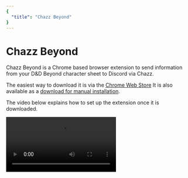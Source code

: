 ```yaml
---
{
  "title": "Chazz Beyond"
}
---
```


# Chazz Beyond

Chazz Beyond is a Chrome based browser extension to send information from your D&D Beyond character sheet to Discord via Chazz.

The easiest way to download it is via the [Chrome Web Store](https://chrome.google.com/webstore/detail/chazzbeyond/pmbkgngmnpblpacehppjifbkagljkfbe) It is also available as a [download for manual installation](https://files.arranfrance.com/ChazzBeyond+v0.4.2.zip).

The video below explains how to set up the extension once it is downloaded.

<video controls preload="auto" playsinline="true" autoPictureInPicture="true">
  <source src="https://files.arranfrance.com/vokoscreenNG-2020-09-02_23-38-57.webm" type="video/webm">
  <source src="myVideo.webm" type="video/webm">
  <p>Your browser doesn't support modern HTML5 video. Here is
     a <a href="https://files.arranfrance.com/vokoscreenNG-2020-09-02_23-38-57.webm">link to the video</a> instead.</p>
</video>

<style>
  video {
    max-width: 65vw;
  }
</style>
